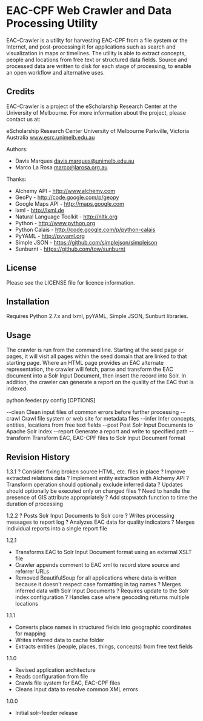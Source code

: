 EAC-CPF Web Crawler and Data Processing Utility
===============================================

EAC-Crawler is a utility for harvesting EAC-CPF from a file system or the 
Internet, and post-processing it for applications such as search and
visualization in maps or timelines. The utility is able to extract concepts, 
people and locations from free text or structured data fields. Source and 
processed data are written to disk for each stage of processing, to enable
an open workflow and alternative uses.


Credits
-------

EAC-Crawler is a project of the eScholarship Research Center at the University 
of Melbourne. For more information about the project, please contact us at:

  eScholarship Research Center
  University of Melbourne
  Parkville, Victoria
  Australia
  www.esrc.unimelb.edu.au

Authors:

 * Davis Marques <davis.marques@unimelb.edu.au>
 * Marco La Rosa <marco@larosa.org.au>
  
Thanks:

 * Alchemy API - http://www.alchemy.com
 * GeoPy - http://code.google.com/p/geopy
 * Google Maps API - http://maps.google.com
 * lxml - http://lxml.de
 * Natural Language Toolkit - http://nltk.org
 * Python - http://www.python.org
 * Python Calais - http://code.google.com/p/python-calais
 * PyYAML - http://pyyaml.org
 * Simple JSON - https://github.com/simplejson/simplejson
 * Sunburnt - https://github.com/tow/sunburnt


License
-------

Please see the LICENSE file for licence information.


Installation
------------

Requires Python 2.7.x and lxml, pyYAML, Simple JSON, Sunburt libraries.


Usage
-----

The crawler is run from the command line. Starting at the seed page or pages, it 
will visit all pages within the seed domain that are linked to that starting 
page. Where an HTML page provides an EAC alternate representation, the crawler 
will fetch, parse and transform the EAC document into a Solr Input Document, 
then insert the record into Solr.  In addition, the crawler can generate a 
report on the quality of the EAC that is indexed.

  python feeder.py config [OPTIONS]
	
  --clean 	   Clean input files of common errors before further processing
  --crawl	   Crawl file system or web site for metadata files
  --infer	   Infer concepts, entities, locations from free text fields
  --post	   Post Solr Input Documents to Apache Solr index
  --report	   Generate a report and write to specified path
  --transform  Transform EAC, EAC-CPF files to Solr Input Document format


Revision History
----------------

1.3.1
? Consider fixing broken source HTML, etc. files in place
? Improve extracted relations data
? Implement entity extraction with Alchemy API
? Transform operation should optionally exclude inferred data
? Updates should optionally be executed only on changed files
? Need to handle the presence of GIS attribute appropriately
? Add stopwatch function to time the duration of processing

1.2.2
? Posts Solr Input Documents to Solr core
? Writes processing messages to report log
? Analyzes EAC data for quality indicators
? Merges individual reports into a single report file

1.2.1
- Transforms EAC to Solr Input Document format using an external XSLT file
- Crawler appends comment to EAC xml to record store source and referrer URLs
- Removed BeautifulSoup for all applications where data is written because it doesn't respect case formatting in tag names
? Merges inferred data with Solr Input Documents
? Requires update to the Solr index configuration
? Handles case where geocoding returns multiple locations

1.1.1
- Converts place names in structured fields into geographic coordinates for mapping
- Writes inferred data to cache folder
- Extracts entities (people, places, things, concepts) from free text fields

1.1.0
- Revised application architecture
- Reads configuration from file
- Crawls file system for EAC, EAC-CPF files
- Cleans input data to resolve common XML errors

1.0.0
- Initial solr-feeder release
